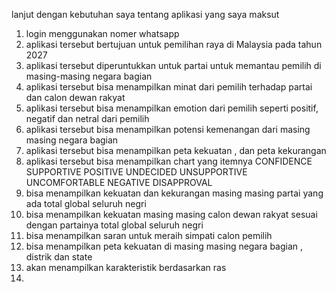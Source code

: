 lanjut dengan kebutuhan saya tentang aplikasi yang saya maksut

1. login menggunakan nomer whatsapp
2. aplikasi tersebut bertujuan untuk pemilihan raya di Malaysia pada tahun 2027
3. aplikasi tersebut diperuntukkan untuk partai untuk memantau pemilih di masing-masing negara bagian
4. aplikasi tersebut bisa menampilkan minat dari pemilih terhadap partai dan calon dewan rakyat
5. aplikasi tersebut bisa menampilkan emotion dari pemilih seperti positif, negatif dan netral dari pemilih
6. aplikasi tersebut bisa menampilkan potensi kemenangan dari masing masing negara bagian
7. aplikasi tersebut bisa menampilkan peta kekuatan , dan peta kekurangan
8. aplikasi tersebut bisa menampilkan chart yang itemnya CONFIDENCE	SUPPORTIVE	POSITIVE	UNDECIDED	UNSUPPORTIVE UNCOMFORTABLE NEGATIVE	DISAPPROVAL
9. bisa menampilkan kekuatan dan kekurangan masing masing partai yang ada total global seluruh negri
10. bisa menampilkan kekuatan masing masing calon dewan rakyat sesuai dengan partainya total global seluruh negri
11. bisa menampilkan saran untuk meraih simpati calon pemilih
12. bisa menampilkan peta kekuatan di masing masing negara bagian , distrik dan state
13. akan menampilkan karakteristik berdasarkan ras
14. 
